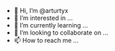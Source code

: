 - 👋 Hi, I’m @arturtyx
- 👀 I’m interested in ...
- 🌱 I’m currently learning ...
- 💞️ I’m looking to collaborate on ...
- 📫 How to reach me ...

<!---
arturtyx/arturtyx is a ✨ special ✨ repository because its `README.md` (this file) appears on your GitHub profile.
You can click the Preview link to take a look at your changes.
--->
